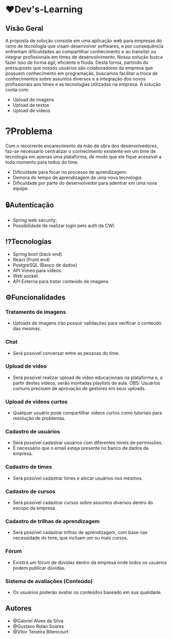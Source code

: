 # ❤Dev's-Learning

## Visão Geral
 
A proposta de solução consiste em uma aplicação web para empresas do ramo de tecnologia 
que visam desenvolver softwares, e por consequência enfrentam dificuldades ao compartilhar 
conhecimento e ao transitar ou integrar profissionais em times 
de desenvolvimento. Nossa solução busca fazer isso de forma ágil, eficiente 
e fluida. Desta forma, partindo do pressuposto que nossos usuários são colaboradores da 
empresa que possuem conhecimento em programação, buscamos facilitar a troca de 
conhecimentos sobre assuntos diversos e a integração dos novos profissionais aos 
times e as tecnologias utilizadas na empresa.
A solução conta com:
- Upload de imagens
- Upload de textos
- Upload de vídeos

# ❔Problema

Com o recorrente encarecimento da mão de obra dos desenvolvedores, faz-se necessario centralizar o conhecimento existente em um time de tecnologia em apenas uma plataforma, de modo que ele fique acessível a todo momento para todos do time.

- Dificuldade para focar no processo de aprendizagem.
- Demora do tempo de aprendizagem de uma nova tecnologia.
- Dificuldade por parte do desenvolvedor para adentrar em uma nova equipe.

## 🔒Autenticação
- Spring web security;
- Possibilidade de realizar login pelo auth da CWI.

## ⁉Tecnologias

- Spring boot (back end)
- React (Front end)
- PostgreSQL (Banco de dados)
- API Vimeo para videos.
- Web socket.
- API Externa para tratar conteúdo de imagens.

## ⚙️Funcionalidades

### Tratamento de imagens
- Uploads de imagens irão possuir validações para verificar o conteúdo das mesmas.

### Chat
- Será possivel conversar entre as pessoas do time.

### Upload de video

- Será possível realizar upload de vídeo educacionais na plataforma e, a 
partir destes vídeos, serão montadas playlists de aula. OBS: Usuários comuns 
precisam de aprovação de gestores em seus uploads.

### Upload de vídeos curtos

- Qualquer usuário pode compartilhar vídeos curtos como tutoriais para resolução de problemas.

### Cadastro de usuários

- Será possível cadastrar usuários com diferentes níveis de permissões.
- É necessário que o email esteja presente no banco de dados da empresa.

### Cadastro de times

- Será possível cadastrar times e alocar usuários nos mesmos.

### Cadastro de cursos

- Será possível cadastrar cursos sobre assuntos diversos dentro do escopo da empresa.

### Cadastro de trilhas de aprendizagem

- Será possível cadastrar trilhas de aprendizagem, com base nas necessidade do time, que incluam um ou mais cursos.

### Fórum
- Existirá um fórum de dúvidas dentro da empresa onde todos os usuários podem publicar dúvidas.

### Sistema de avaliações (Conteúdo)
- Os usuários poderão avaliar os conteúdos baseado em sua qualidade.


## Autores

- @Gabriel Alves da Silva
- @Gustavo Rolan Soares
- @Vítor Teixeira Bitencourt